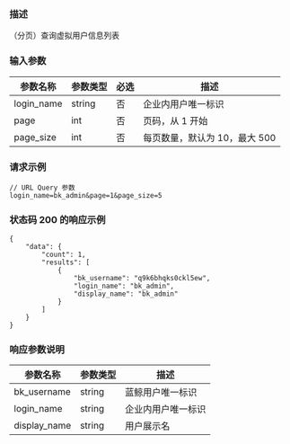 ### 描述

（分页）查询虚拟用户信息列表

### 输入参数

| 参数名称       | 参数类型   | 必选 | 描述                 |
|------------|--------|----|--------------------|
| login_name | string | 否  | 企业内用户唯一标识          |
| page       | int    | 否  | 页码，从 1 开始          |
| page_size  | int    | 否  | 每页数量，默认为 10，最大 500 |

### 请求示例

```
// URL Query 参数
login_name=bk_admin&page=1&page_size=5
```

### 状态码 200 的响应示例

```json5
{
    "data": {
        "count": 1,
        "results": [
            {
                "bk_username": "q9k6bhqks0ckl5ew",
                "login_name": "bk_admin",
                "display_name": "bk_admin"
            }
        ]
    }
}
```

### 响应参数说明

| 参数名称         | 参数类型   | 描述        |
|--------------|--------|-----------|
| bk_username  | string | 蓝鲸用户唯一标识  |
| login_name   | string | 企业内用户唯一标识 |
| display_name | string | 用户展示名     |
